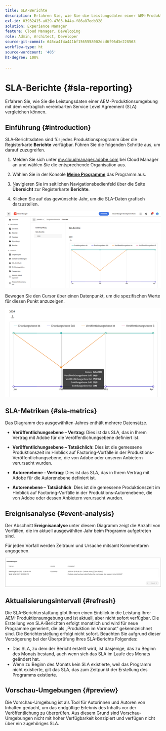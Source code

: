 ```yaml
---
title: SLA-Berichte
description: Erfahren Sie, wie Sie die Leistungsdaten einer AEM-Produktionsumgebung mit dem vertraglich vereinbarten Service Level Agreement (SLA) vergleichen können.
exl-id: 03932415-a029-4703-b44a-f86a87edb328
solution: Experience Manager
feature: Cloud Manager, Developing
role: Admin, Architect, Developer
source-git-commit: 646ca4f4a441bf1565558002dcd6f96d3e228563
workflow-type: ht
source-wordcount: '405'
ht-degree: 100%

---
```



# SLA-Berichte {#sla-reporting}

Erfahren Sie, wie Sie die Leistungsdaten einer AEM-Produktionsumgebung mit dem vertraglich vereinbarten Service Level Agreement (SLA) vergleichen können.

## Einführung {#introduction}

SLA-Berichtsdaten sind für jedes Produktionsprogramm über die Registerkarte **Berichte** verfügbar. Führen Sie die folgenden Schritte aus, um darauf zuzugreifen.

1. Melden Sie sich unter [my.cloudmanager.adobe.com](https://my.cloudmanager.adobe.com/) bei Cloud Manager an und wählen Sie die entsprechende Organisation aus.

1. Wählen Sie in der Konsole **[Meine Programme](/help/implementing/cloud-manager/navigation.md#my-programs)** das Programm aus.

1. Navigieren Sie im seitlichen Navigationsbedienfeld über die Seite **Übersicht** zur Registerkarte **Berichte**.

1. Klicken Sie auf das gewünschte Jahr, um die SLA-Daten grafisch darzustellen.

![Beispiel für ein SLA-Diagramm](assets/sla-reporting-1.png)

Bewegen Sie den Cursor über einen Datenpunkt, um die spezifischen Werte für diesen Punkt anzuzeigen.

![Anzeigen von detaillierten Daten](assets/sla-reporting-b.png)

## SLA-Metriken {#sla-metrics}

Das Diagramm des ausgewählten Jahres enthält mehrere Datensätze.

* **Veröffentlichungsebene – Vertrag**: Dies ist das SLA, das in Ihrem Vertrag mit Adobe für die Veröffentlichungsebene definiert ist.

* **Veröffentlichungsebene – Tatsächlich**: Dies ist die gemessene Produktionszeit im Hinblick auf Factoring-Vorfälle in der Produktions-Veröffentlichungsebene, die von Adobe oder unseren Anbietern verursacht wurden.

* **Autorenebene – Vertrag**: Dies ist das SLA, das in Ihrem Vertrag mit Adobe für die Autorenebene definiert ist.

* **Autorenebene – Tatsächlich**: Dies ist die gemessene Produktionszeit im Hinblick auf Factoring-Vorfälle in der Produktions-Autorenebene, die von Adobe oder dessen Anbietern verursacht wurden.

## Ereignisanalyse {#event-analysis}

Der Abschnitt **Ereignisanalyse** unter diesem Diagramm zeigt die Anzahl von Vorfällen, die im aktuell ausgewählten Jahr beim Programm aufgetreten sind.

Für jeden Vorfall werden Zeitraum und Ursache mitsamt Kommentaren angegeben.

![Beispiel für eine Ereignisanalyse](assets/sla-reporting-c.png)

## Aktualisierungsintervall {#refresh}

Die SLA-Berichterstattung gibt Ihnen einen Einblick in die Leistung Ihrer AEM-Produktionsumgebung und ist aktuell, aber nicht sofort verfügbar. Die Erstellung von SLA-Berichten erfolgt monatlich und wird für neue Programme generiert, die als „Produktion im Vormonat“ gekennzeichnet sind. Die Berichterstellung erfolgt nicht sofort. Beachten Sie aufgrund dieser Verzögerung bei der Überprüfung Ihres SLA-Berichts Folgendes:

* Das SLA, zu dem der Bericht erstellt wird, ist dasjenige, das zu Beginn des Monats bestand, auch wenn sich das SLA im Laufe des Monats geändert hat.
* Wenn zu Beginn des Monats kein SLA existierte, weil das Programm nicht existierte, gilt das SLA, das zum Zeitpunkt der Erstellung des Programms existierte.

## Vorschau-Umgebungen {#preview}

Die Vorschau-Umgebung ist als Tool für Autorinnen und Autoren von Inhalten gedacht, um das endgültige Erlebnis des Inhalts vor der Veröffentlichung zu überprüfen. Aus diesem Grund sind Vorschau-Umgebungen nicht mit hoher Verfügbarkeit konzipiert und verfügen nicht über ein zugehöriges SLA.
